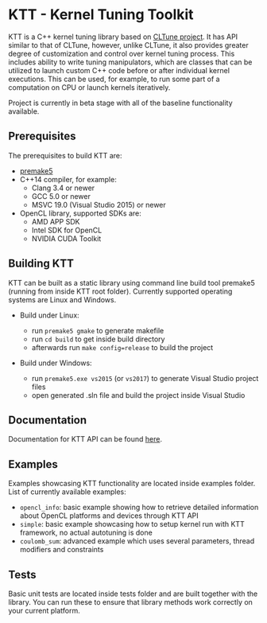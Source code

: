 KTT - Kernel Tuning Toolkit
===========================

KTT is a C++ kernel tuning library based on [CLTune project](https://github.com/CNugteren/CLTune).
It has API similar to that of CLTune, however, unlike CLTune, it also provides greater degree of customization and control over kernel tuning process.
This includes ability to write tuning manipulators, which are classes that can be utilized to launch custom C++ code before or after individual kernel executions.
This can be used, for example, to run some part of a computation on CPU or launch kernels iteratively.

Project is currently in beta stage with all of the baseline functionality available.

Prerequisites  
-------------

The prerequisites to build KTT are:

* [premake5](https://premake.github.io/download.html)
* C++14 compiler, for example:
    - Clang 3.4 or newer
    - GCC 5.0 or newer
    - MSVC 19.0 (Visual Studio 2015) or newer
* OpenCL library, supported SDKs are:
    - AMD APP SDK
    - Intel SDK for OpenCL
    - NVIDIA CUDA Toolkit

Building KTT
------------

KTT can be built as a static library using command line build tool premake5 (running from
inside KTT root folder). Currently supported operating systems are Linux and Windows.

* Build under Linux:
    - run `premake5 gmake` to generate makefile
    - run `cd build` to get inside build directory
    - afterwards run `make config=release` to build the project
    
* Build under Windows:
    - run `premake5.exe vs2015` (or `vs2017`) to generate Visual Studio project files
    - open generated .sln file and build the project inside Visual Studio

Documentation
-------------

Documentation for KTT API can be found [here](https://github.com/Fillo7/KTT/blob/master/documentation/ktt_api.md).

Examples
--------

Examples showcasing KTT functionality are located inside examples folder.
List of currently available examples:

* `opencl_info`: basic example showing how to retrieve detailed information about OpenCL platforms and devices through KTT API
* `simple`: basic example showcasing how to setup kernel run with KTT framework, no actual autotuning is done
* `coulomb_sum`: advanced example which uses several parameters, thread modifiers and constraints

Tests
-----

Basic unit tests are located inside tests folder and are built together with the library.
You can run these to ensure that library methods work correctly on your current platform.
